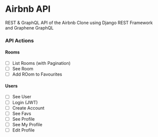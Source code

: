 # Airbnb API

REST & GraphQL API of the Airbnb Clone using Django REST Framework and Graphene GraphQL

### API Actions

#### Rooms

- [ ] List Rooms (with Pagination)
- [ ] See Room
- [ ] Add ROom to Favourites

#### Users

- [ ] See User
- [ ] Login (JWT)
- [ ] Create Account
- [ ] See Favs
- [ ] See Profile
- [ ] See My Profile
- [ ] Edit Profile
